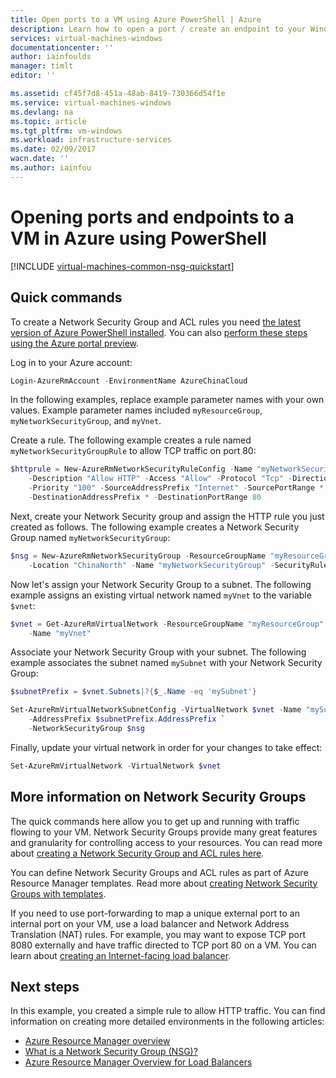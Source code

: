 ```yaml
---
title: Open ports to a VM using Azure PowerShell | Azure
description: Learn how to open a port / create an endpoint to your Windows VM using the Azure resource manager deployment mode and Azure PowerShell
services: virtual-machines-windows
documentationcenter: ''
author: iainfoulds
manager: timlt
editor: ''

ms.assetid: cf45f7d8-451a-48ab-8419-730366d54f1e
ms.service: virtual-machines-windows
ms.devlang: na
ms.topic: article
ms.tgt_pltfrm: vm-windows
ms.workload: infrastructure-services
ms.date: 02/09/2017
wacn.date: ''
ms.author: iainfou
---
```


# Opening ports and endpoints to a VM in Azure using PowerShell
[!INCLUDE [virtual-machines-common-nsg-quickstart](../../includes/virtual-machines-common-nsg-quickstart.md)]

## Quick commands
To create a Network Security Group and ACL rules you need [the latest version of Azure PowerShell installed](https://docs.microsoft.com/powershell/azureps-cmdlets-docs). You can also [perform these steps using the Azure portal preview](virtual-machines-windows-nsg-quickstart-portal.md?toc=%2fazure%2fvirtual-machines%2fwindows%2ftoc.json).

Log in to your Azure account:

```powershell
Login-AzureRmAccount -EnvironmentName AzureChinaCloud
```

In the following examples, replace example parameter names with your own values. Example parameter names included `myResourceGroup`, `myNetworkSecurityGroup`, and `myVnet`.

Create a rule. The following example creates a rule named `myNetworkSecurityGroupRule` to allow TCP traffic on port 80:

```powershell
$httprule = New-AzureRmNetworkSecurityRuleConfig -Name "myNetworkSecurityGroupRule" `
    -Description "Allow HTTP" -Access "Allow" -Protocol "Tcp" -Direction "Inbound" `
    -Priority "100" -SourceAddressPrefix "Internet" -SourcePortRange * `
    -DestinationAddressPrefix * -DestinationPortRange 80
```

Next, create your Network Security group and assign the HTTP rule you just created as follows. The following example creates a Network Security Group named `myNetworkSecurityGroup`:

```powershell
$nsg = New-AzureRmNetworkSecurityGroup -ResourceGroupName "myResourceGroup" `
    -Location "ChinaNorth" -Name "myNetworkSecurityGroup" -SecurityRules $httprule
```

Now let's assign your Network Security Group to a subnet. The following example assigns an existing virtual network named `myVnet` to the variable `$vnet`:

```powershell
$vnet = Get-AzureRmVirtualNetwork -ResourceGroupName "myResourceGroup" `
    -Name "myVnet"
```

Associate your Network Security Group with your subnet. The following example associates the subnet named `mySubnet` with your Network Security Group:

```powershell
$subnetPrefix = $vnet.Subnets|?{$_.Name -eq 'mySubnet'}

Set-AzureRmVirtualNetworkSubnetConfig -VirtualNetwork $vnet -Name "mySubnet" `
    -AddressPrefix $subnetPrefix.AddressPrefix `
    -NetworkSecurityGroup $nsg
```

Finally, update your virtual network in order for your changes to take effect:

```powershell
Set-AzureRmVirtualNetwork -VirtualNetwork $vnet
```

## <a name="more-information-on-network-security-groups"></a> More information on Network Security Groups
The quick commands here allow you to get up and running with traffic flowing to your VM. Network Security Groups provide many great features and granularity for controlling access to your resources. You can read more about [creating a Network Security Group and ACL rules here](../virtual-network/virtual-networks-create-nsg-arm-ps.md).

You can define Network Security Groups and ACL rules as part of Azure Resource Manager templates. Read more about [creating Network Security Groups with templates](../virtual-network/virtual-networks-create-nsg-arm-template.md).

If you need to use port-forwarding to map a unique external port to an internal port on your VM, use a load balancer and Network Address Translation (NAT) rules. For example, you may want to expose TCP port 8080 externally and have traffic directed to TCP port 80 on a VM. You can learn about [creating an Internet-facing load balancer](../load-balancer/load-balancer-get-started-internet-arm-ps.md).

## Next steps
In this example, you created a simple rule to allow HTTP traffic. You can find information on creating more detailed environments in the following articles:

* [Azure Resource Manager overview](../azure-resource-manager/resource-group-overview.md)
* [What is a Network Security Group (NSG)?](../virtual-network/virtual-networks-nsg.md)
* [Azure Resource Manager Overview for Load Balancers](../load-balancer/load-balancer-arm.md)
